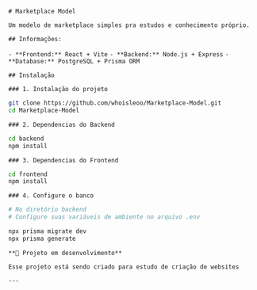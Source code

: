 `# Marketplace Model`

`Um modelo de marketplace simples pra estudos e conhecimento próprio.`

`## Informações:`

`- **Frontend:** React + Vite`
`- **Backend:** Node.js + Express`
`- **Database:** PostgreSQL + Prisma ORM`

`## Instalação`

`### 1. Instalação do projeto`
````bash
git clone https://github.com/whoisleoo/Marketplace-Model.git
cd Marketplace-Model
````

`### 2. Dependencias do Backend`
````bash
cd backend
npm install
````

`### 3. Dependencias do Frontend`
````bash
cd frontend
npm install
````

`### 4. Configure o banco`
````bash
# No diretório backend
# Configure suas variáveis de ambiente no arquivo .env

npx prisma migrate dev
npx prisma generate
````


`**🚧 Projeto em desenvolvimento**`

`Esse projeto está sendo criado para estudo de criação de websites`

`---`
